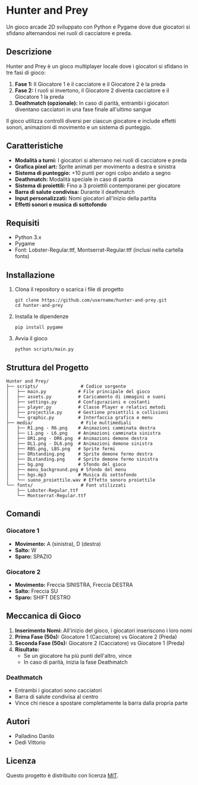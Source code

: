 # Hunter and Prey

Un gioco arcade 2D sviluppato con Python e Pygame dove due giocatori si sfidano alternandosi nei ruoli di cacciatore e preda.

## Descrizione

Hunter and Prey è un gioco multiplayer locale dove i giocatori si sfidano in tre fasi di gioco:
1. **Fase 1:** Il Giocatore 1 è il cacciatore e il Giocatore 2 è la preda
2. **Fase 2:** I ruoli si invertono, il Giocatore 2 diventa cacciatore e il Giocatore 1 la preda
3. **Deathmatch (opzionale):** In caso di parità, entrambi i giocatori diventano cacciatori in una fase finale all'ultimo sangue

Il gioco utilizza controlli diversi per ciascun giocatore e include effetti sonori, animazioni di movimento e un sistema di punteggio.

## Caratteristiche

- **Modalità a turni:** I giocatori si alternano nei ruoli di cacciatore e preda
- **Grafica pixel art:** Sprite animati per movimento a destra e sinistra
- **Sistema di punteggio:** +10 punti per ogni colpo andato a segno
- **Deathmatch:** Modalità speciale in caso di parità
- **Sistema di proiettili:** Fino a 3 proiettili contemporanei per giocatore
- **Barra di salute condivisa:** Durante il deathmatch
- **Input personalizzati:** Nomi giocatori all'inizio della partita
- **Effetti sonori e musica di sottofondo**

## Requisiti

- Python 3.x
- Pygame
- Font: Lobster-Regular.ttf, Montserrat-Regular.ttf (inclusi nella cartella fonts)

## Installazione

1. Clona il repository o scarica i file di progetto
   ```
   git clone https://github.com/username/hunter-and-prey.git
   cd hunter-and-prey
   ```

2. Installa le dipendenze
   ```
   pip install pygame
   ```

3. Avvia il gioco
   ```
   python scripts/main.py
   ```

## Struttura del Progetto

```
Hunter and Prey/
├── scripts/                # Codice sorgente
│   ├── main.py            # File principale del gioco
│   ├── assets.py          # Caricamento di immagini e suoni
│   ├── settings.py        # Configurazioni e costanti
│   ├── player.py          # Classe Player e relativi metodi
│   ├── projectile.py      # Gestione proiettili e collisioni
│   └── graphic.py         # Interfaccia grafica e menu
├── media/                  # File multimediali
│   ├── R1.png - R6.png    # Animazioni camminata destra
│   ├── L1.png - L6.png    # Animazioni camminata sinistra
│   ├── DR1.png - DR6.png  # Animazioni demone destra
│   ├── DL1.png - DL6.png  # Animazioni demone sinistra
│   ├── RBS.png, LBS.png   # Sprite fermi
│   ├── DRstanding.png     # Sprite demone fermo destra
│   ├── DLstanding.png     # Sprite demone fermo sinistra
│   ├── bg.png             # Sfondo del gioco
│   ├── menu_background.png # Sfondo del menu
│   ├── bgs.mp3            # Musica di sottofondo
│   └── suono_proiettile.wav # Effetto sonoro proiettile
└── fonts/                  # Font utilizzati
    ├── Lobster-Regular.ttf
    └── Montserrat-Regular.ttf
```

## Comandi

### Giocatore 1
- **Movimento:** A (sinistra), D (destra)
- **Salto:** W
- **Sparo:** SPAZIO

### Giocatore 2
- **Movimento:** Freccia SINISTRA, Freccia DESTRA
- **Salto:** Freccia SU
- **Sparo:** SHIFT DESTRO

## Meccanica di Gioco

1. **Inserimento Nomi:** All'inizio del gioco, i giocatori inseriscono i loro nomi
2. **Prima Fase (50s):** Giocatore 1 (Cacciatore) vs Giocatore 2 (Preda)
3. **Seconda Fase (50s):** Giocatore 2 (Cacciatore) vs Giocatore 1 (Preda)
4. **Risultato:**
   - Se un giocatore ha più punti dell'altro, vince
   - In caso di parità, inizia la fase Deathmatch

### Deathmatch
- Entrambi i giocatori sono cacciatori
- Barra di salute condivisa al centro
- Vince chi riesce a spostare completamente la barra dalla propria parte

## Autori

- Palladino Danilo
- Dedi Vittorio

## Licenza

Questo progetto è distribuito con licenza [MIT](LICENSE).
